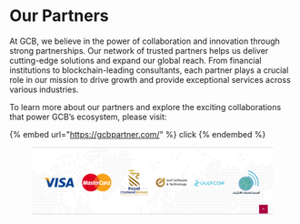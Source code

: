 # Our Partners

At GCB, we believe in the power of collaboration and innovation through strong partnerships. Our network of trusted partners helps us deliver cutting-edge solutions and expand our global reach. From financial institutions to blockchain-leading consultants, each partner plays a crucial role in our mission to drive growth and provide exceptional services across various industries.

To learn more about our partners and explore the exciting collaborations that power GCB’s ecosystem, please visit:

{% embed url="https://gcbpartner.com/" %}
click&#x20;
{% endembed %}

<figure><img src=".gitbook/assets/Screenshot 2024-10-03 at 20.11.35.png" alt=""><figcaption></figcaption></figure>

